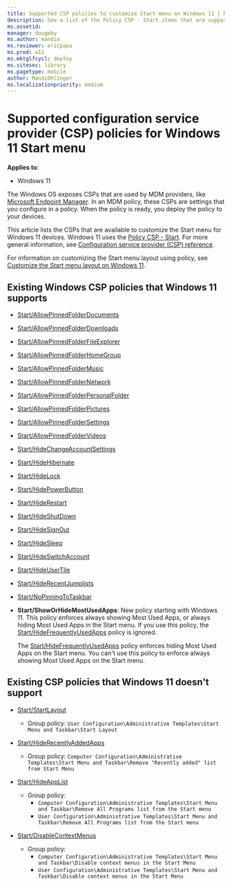 ```yaml
---
title: Supported CSP policies to customize Start menu on Windows 11 | Microsoft Docs
description: See a list of the Policy CSP - Start items that are supported on Windows 11 to customize the Start menu.
ms.assetid: 
manager: dougeby
ms.author: mandia
ms.reviewer: ericpapa
ms.prod: w11
ms.mktglfcycl: deploy
ms.sitesec: library
ms.pagetype: mobile
author: MandiOhlinger
ms.localizationpriority: medium
---
```


# Supported configuration service provider (CSP) policies for Windows 11 Start menu

**Applies to**:

- Windows 11

The Windows OS exposes CSPs that are used by MDM providers, like [Microsoft Endpoint Manager](/mem/endpoint-manager-overview). In an MDM policy, these CSPs are settings that you configure in a policy. When the policy is ready, you deploy the policy to your devices.

This article lists the CSPs that are available to customize the Start menu for Windows 11 devices. Windows 11 uses the [Policy CSP - Start](/windows/client-management/mdm/policy-csp-start). For more general information, see [Configuration service provider (CSP) reference](/windows/client-management/mdm/configuration-service-provider-reference).

For information on customizing the Start menu layout using policy, see [Customize the Start menu layout on Windows 11](customize-start-menu-layout-windows-11.md).

## Existing Windows CSP policies that Windows 11 supports

- [Start/AllowPinnedFolderDocuments](/windows/client-management/mdm/policy-csp-start#start-allowpinnedfolderdocuments)
- [Start/AllowPinnedFolderDownloads](/windows/client-management/mdm/policy-csp-start#start-allowpinnedfolderfileexplorer)
- [Start/AllowPinnedFolderFileExplorer](/windows/client-management/mdm/policy-csp-start#start-allowpinnedfolderhomegroup)
- [Start/AllowPinnedFolderHomeGroup](/windows/client-management/mdm/policy-csp-start#start-allowpinnedfolderhomegroup)
- [Start/AllowPinnedFolderMusic](/windows/client-management/mdm/policy-csp-start#start-allowpinnedfoldermusic)
- [Start/AllowPinnedFolderNetwork](/windows/client-management/mdm/policy-csp-start#start-allowpinnedfoldernetwork)
- [Start/AllowPinnedFolderPersonalFolder](/windows/client-management/mdm/policy-csp-start#start-allowpinnedfolderpersonalfolder)
- [Start/AllowPinnedFolderPictures](/windows/client-management/mdm/policy-csp-start#start-allowpinnedfolderpictures)
- [Start/AllowPinnedFolderSettings](/windows/client-management/mdm/policy-csp-start#start-allowpinnedfoldersettings)
- [Start/AllowPinnedFolderVideos](/windows/client-management/mdm/policy-csp-start#start-allowpinnedfoldervideos)
- [Start/HideChangeAccountSettings](/windows/client-management/mdm/policy-csp-start#start-hidechangeaccountsettings)
- [Start/HideHibernate](/windows/client-management/mdm/policy-csp-start#start-hidehibernate)
- [Start/HideLock](/windows/client-management/mdm/policy-csp-start#start-hidelock)
- [Start/HidePowerButton](/windows/client-management/mdm/policy-csp-start#start-hidepowerbutton)
- [Start/HideRestart](/windows/client-management/mdm/policy-csp-start#start-hiderestart)
- [Start/HideShutDown](/windows/client-management/mdm/policy-csp-start#start-hideshutdown)
- [Start/HideSignOut](/windows/client-management/mdm/policy-csp-start#start-hidesignout)
- [Start/HideSleep](/windows/client-management/mdm/policy-csp-start#start-hidesleep)
- [Start/HideSwitchAccount](/windows/client-management/mdm/policy-csp-start#start-hideswitchaccount)
- [Start/HideUserTile](/windows/client-management/mdm/policy-csp-start#start-hideusertile)
- [Start/HideRecentJumplists](/windows/client-management/mdm/policy-csp-start#start-hiderecentjumplists)
- [Start/NoPinningToTaskbar](/windows/client-management/mdm/policy-csp-start#start-nopinningtotaskbar)
- **Start/ShowOrHideMostUsedApps**: New policy starting with Windows 11. This policy enforces always showing Most Used Apps, or always hiding Most Used Apps in the Start menu. If you use this policy, the [Start/HideFrequentlyUsedApps](/windows/client-management/mdm/policy-csp-start#start-hidefrequentlyusedapps) policy is ignored.

  The [Start/HideFrequentlyUsedApps](/windows/client-management/mdm/policy-csp-start#start-hidefrequentlyusedapps) policy enforces hiding Most Used Apps on the Start menu. You can't use this policy to enforce always showing Most Used Apps on the Start menu.

## Existing CSP policies that Windows 11 doesn't support

- [Start/StartLayout](/windows/client-management/mdm/policy-csp-start#start-startlayout)
  - Group policy: `User Configuration\Administrative Templates\Start Menu and Taskbar\Start Layout`

- [Start/HideRecentlyAddedApps](/windows/client-management/mdm/policy-csp-start#start-hiderecentlyaddedapps)
  - Group policy: `Computer Configuration\Administrative Templates\Start Menu and Taskbar\Remove "Recently added" list from Start Menu`

- [Start/HideAppList](/windows/client-management/mdm/policy-csp-start#start-hideapplist)
  - Group policy:
    - `Computer Configuration\Administrative Templates\Start Menu and Taskbar\Remove All Programs list from the Start menu`
    - `User Configuration\Administrative Templates\Start Menu and Taskbar\Remove All Programs list from the Start menu`

- [Start/DisableContextMenus](/windows/client-management/mdm/policy-csp-start#start-disablecontextmenus)
  - Group policy: 
    - `Computer Configuration\Administrative Templates\Start Menu and Taskbar\Disable context menus in the Start Menu`
    - `User Configuration\Administrative Templates\Start Menu and Taskbar\Disable context menus in the Start Menu`
